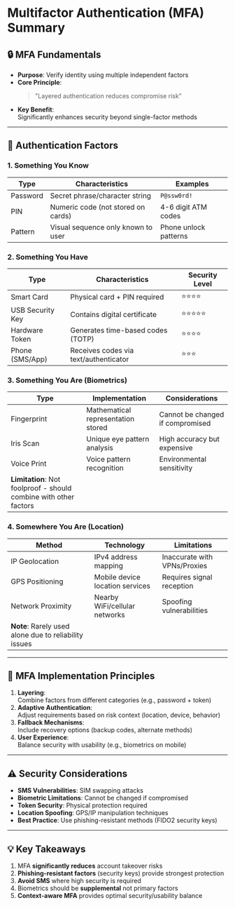 # Multifactor Authentication (MFA) Summary

## 🔒 MFA Fundamentals
- **Purpose**: Verify identity using multiple independent factors  
- **Core Principle**:  
  > "Layered authentication reduces compromise risk"  
- **Key Benefit**:  
  Significantly enhances security beyond single-factor methods  

---

## 🧩 Authentication Factors
### 1. Something You Know
| **Type**       | **Characteristics**                     | **Examples**               |
|----------------|-----------------------------------------|----------------------------|
| Password       | Secret phrase/character string          | `P@ssw0rd!`               |
| PIN            | Numeric code (not stored on cards)      | 4-6 digit ATM codes        |
| Pattern        | Visual sequence only known to user      | Phone unlock patterns      |

### 2. Something You Have
| **Type**            | **Characteristics**                     | **Security Level** |
|---------------------|-----------------------------------------|--------------------|
| Smart Card          | Physical card + PIN required            | ⭐⭐⭐⭐           |
| USB Security Key    | Contains digital certificate            | ⭐⭐⭐⭐⭐          |
| Hardware Token      | Generates time-based codes (TOTP)       | ⭐⭐⭐⭐           |
| Phone (SMS/App)     | Receives codes via text/authenticator   | ⭐⭐⭐             |

### 3. Something You Are (Biometrics)
| **Type**       | **Implementation**                      | **Considerations**               |
|----------------|-----------------------------------------|----------------------------------|
| Fingerprint    | Mathematical representation stored     | Cannot be changed if compromised |
| Iris Scan      | Unique eye pattern analysis             | High accuracy but expensive      |
| Voice Print    | Voice pattern recognition               | Environmental sensitivity        |
| **Limitation**: Not foolproof - should combine with other factors  

### 4. Somewhere You Are (Location)
| **Method**            | **Technology**                          | **Limitations**               |
|-----------------------|-----------------------------------------|-------------------------------|
| IP Geolocation        | IPv4 address mapping                    | Inaccurate with VPNs/Proxies  |
| GPS Positioning       | Mobile device location services         | Requires signal reception     |
| Network Proximity     | Nearby WiFi/cellular networks           | Spoofing vulnerabilities      |
| **Note**: Rarely used alone due to reliability issues  

---

## 🔑 MFA Implementation Principles
1. **Layering**:  
   Combine factors from different categories (e.g., password + token)
2. **Adaptive Authentication**:  
   Adjust requirements based on risk context (location, device, behavior)
3. **Fallback Mechanisms**:  
   Include recovery options (backup codes, alternate methods)
4. **User Experience**:  
   Balance security with usability (e.g., biometrics on mobile)

---

## ⚠️ Security Considerations
- **SMS Vulnerabilities**: SIM swapping attacks
- **Biometric Limitations**: Cannot be changed if compromised
- **Token Security**: Physical protection required
- **Location Spoofing**: GPS/IP manipulation techniques
- **Best Practice**: Use phishing-resistant methods (FIDO2 security keys)

---

## 💡 Key Takeaways
1. MFA **significantly reduces** account takeover risks
2. **Phishing-resistant factors** (security keys) provide strongest protection
3. **Avoid SMS** where high security is required
4. Biometrics should be **supplemental** not primary factors
5. **Context-aware MFA** provides optimal security/usability balance
